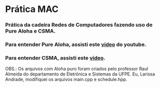 # Prática MAC
### Prática da cadeira Redes de Computadores fazendo uso de Pure Aloha e CSMA.

### Para entender Pure Aloha, assisti este [vídeo](https://www.youtube.com/watch?v=j4-r0e7DjqY) do youtube.

### Para entender CSMA, assisti este [video](https://www.youtube.com/watch?v=iKn0GzF5-IU).

OBS.: Os arquivos com Aloha puro foram criados pelo professor Raul Almeida do departamento de Eletrônica e Sistemas da UFPE. Eu, Larissa Andrade, modifiquei os arquivos main.cpp e schedule.hpp.
